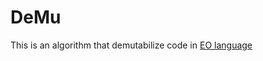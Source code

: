 # DeMu
This is an algorithm that demutabilize code in [EO language](https://github.com/objectionary/eo)
